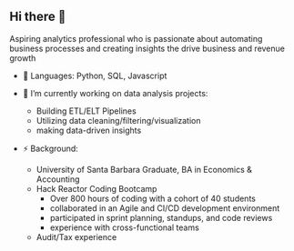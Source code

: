 ## Hi there 👋

<!--
**franky-coding/franky-coding** is a ✨ _special_ ✨ repository because its `README.md` (this file) appears on your GitHub profile. -->

Aspiring analytics professional who is passionate about automating business processes and creating insights the drive business and revenue growth

- 🌱 Languages: Python, SQL, Javascript

- 🔭 I’m currently working on data analysis projects:
    - Building ETL/ELT Pipelines 
    - Utilizing data cleaning/filtering/visualization
    - making data-driven insights

- ⚡ Background:
  - University of Santa Barbara Graduate, BA in Economics & Accounting
  - Hack Reactor Coding Bootcamp
    - Over 800 hours of coding with a cohort of 40 students
    - collaborated in an Agile and CI/CD development environment 
    - participated in sprint planning, standups, and code reviews 
    - experience with cross-functional teams
  - Audit/Tax experience 
<!-- - 👯 I’m looking to collaborate on ...
- 🤔 I’m looking for help with ...
- 💬 Ask me about ...
- 📫 How to reach me: ...
- 😄 Pronouns: ...
- ⚡ Fun fact: ... -->


